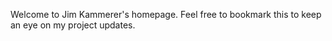 Welcome to Jim Kammerer's homepage.
Feel free to bookmark this to keep an eye on my project updates.
